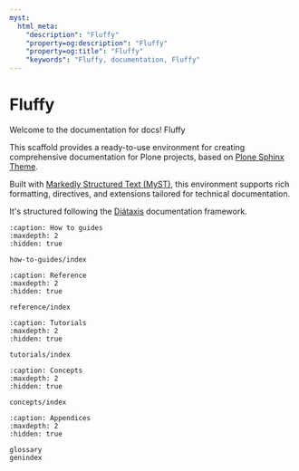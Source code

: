 ```yaml
---
myst:
  html_meta:
    "description": "Fluffy"
    "property=og:description": "Fluffy"
    "property=og:title": "Fluffy"
    "keywords": "Fluffy, documentation, Fluffy"
---
```


# Fluffy

Welcome to the documentation for docs!
Fluffy

This scaffold provides a ready-to-use environment for creating comprehensive documentation for Plone projects, based on [Plone Sphinx Theme](https://github.com/plone/plone-sphinx-theme).

Built with [Markedly Structured Text (MyST)](https://myst-parser.readthedocs.io/en/latest/), this environment supports rich formatting, directives, and extensions tailored for technical documentation.

It's structured following the [Diátaxis](https://diataxis.fr/) documentation framework.

```{toctree}
:caption: How to guides
:maxdepth: 2
:hidden: true

how-to-guides/index
```

```{toctree}
:caption: Reference
:maxdepth: 2
:hidden: true

reference/index
```

```{toctree}
:caption: Tutorials
:maxdepth: 2
:hidden: true

tutorials/index
```

```{toctree}
:caption: Concepts
:maxdepth: 2
:hidden: true

concepts/index
```

```{toctree}
:caption: Appendices
:maxdepth: 2
:hidden: true

glossary
genindex
```
